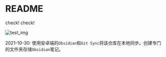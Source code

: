 # README

check! check!

![test_img](https://ker0123.github.io/res/img/zzz.jpg)

2021-10-30: 使用安卓端的`Obsidian`和`Git Sync`将该仓库在本地同步。创建专门的文件夹存储`Obsidian`笔记。